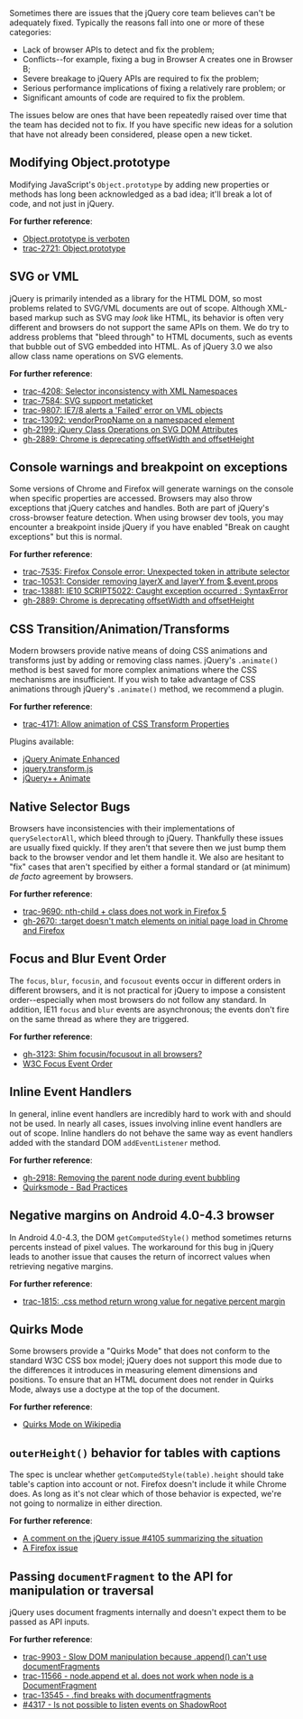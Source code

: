 Sometimes there are issues that the jQuery core team believes can't be adequately fixed. Typically the reasons fall into one or more of these categories:

* Lack of browser APIs to detect and fix the problem;
* Conflicts--for example, fixing a bug in Browser A creates one in Browser B;
* Severe breakage to jQuery APIs are required to fix the problem;
* Serious performance implications of fixing a relatively rare problem; or
* Significant amounts of code are required to fix the problem.

The issues below are ones that have been repeatedly raised over time that the team has decided not to fix. If you have specific new ideas for a solution that have not already been considered, please open a new ticket. 


## Modifying Object.prototype

Modifying JavaScript's `Object.prototype` by adding new properties or methods has long been acknowledged as a bad idea; it'll break a lot of code, and not just in jQuery.

**For further reference**:
* [Object.prototype is verboten](http://erik.eae.net/archives/2005/06/06/22.13.54/)
* [trac-2721: Object.prototype]( http://bugs.jquery.com/ticket/2721 )

## SVG or VML

jQuery is primarily intended as a library for the HTML DOM, so most problems related to SVG/VML documents are out of scope. Although XML-based markup such as SVG may *look* like HTML, its behavior is often very different and browsers do not support the same APIs on them. We do try to address problems that "bleed through" to HTML documents, such as events that bubble out of SVG embedded into HTML. As of jQuery 3.0 we also allow class name operations on SVG elements.

**For further reference**:

* [trac-4208: Selector inconsistency with XML Namespaces](http://bugs.jquery.com/ticket/4208)
* [trac-7584: SVG support metaticket](http://bugs.jquery.com/ticket/7584)
* [trac-9807: IE7/8 alerts a 'Failed' error on VML objects](http://bugs.jquery.com/ticket/9807)
* [trac-13092: vendorPropName on a namespaced element](http://bugs.jquery.com/ticket/13092)
* [gh-2199: jQuery Class Operations on SVG DOM Attributes](https://github.com/jquery/jquery/issues/2199)
* [gh-2889: Chrome is deprecating offsetWidth and offsetHeight](https://github.com/jquery/jquery/issues/2889)

## Console warnings and breakpoint on exceptions

Some versions of Chrome and Firefox will generate warnings on the console when specific properties are accessed. Browsers may also throw exceptions that jQuery catches and handles. Both are part of jQuery's cross-browser feature detection. When using browser dev tools, you may encounter a breakpoint inside jQuery if you have enabled "Break on caught exceptions" but this is normal.

**For further reference**:

* [trac-7535: Firefox Console error: Unexpected token in attribute selector](http://bugs.jquery.com/ticket/7535)
* [trac-10531: Consider removing layerX and layerY from $.event.props](http://bugs.jquery.com/ticket/10531)
* [trac-13881: IE10 SCRIPT5022: Caught exception occurred : SyntaxError](https://bugs.jquery.com/ticket/13881)
* [gh-2889: Chrome is deprecating offsetWidth and offsetHeight](https://github.com/jquery/jquery/issues/2889)

## CSS Transition/Animation/Transforms

Modern browsers provide native means of doing CSS animations and transforms just by adding or removing class names. jQuery's `.animate()` method is best saved for more complex animations where the CSS mechanisms are insufficient. If you wish to take advantage of CSS animations through jQuery's `.animate()` method, we recommend a plugin.

**For further reference**:

* [trac-4171: Allow animation of CSS Transform Properties](http://bugs.jquery.com/ticket/4171)

Plugins available:

* [jQuery Animate Enhanced](https://github.com/benbarnett/jQuery-Animate-Enhanced/)
* [jquery.transform.js](https://github.com/louisremi/jquery.transform.js)
* [jQuery++ Animate](http://jquerypp.com/#animate)

## Native Selector Bugs

Browsers have inconsistencies with their implementations of `querySelectorAll`, which bleed through to jQuery. Thankfully these issues are usually fixed quickly. If they aren't that severe then we just bump them back to the browser vendor and let them handle it. We also are hesitant to "fix" cases that aren't specified by either a formal standard or (at minimum) *de facto* agreement by browsers.

**For further reference**:

* [trac-9690: nth-child + class does not work in Firefox 5](http://bugs.jquery.com/ticket/9690)
* [gh-2670: :target doesn't match elements on initial page load in Chrome and Firefox](https://github.com/jquery/jquery/issues/2679)

## Focus and Blur Event Order

The `focus`, `blur`, `focusin`, and `focusout` events occur in different orders in different browsers, and it is not practical for jQuery to impose a consistent order--especially when most browsers do not follow any standard. In addition, IE11 `focus` and `blur` events are asynchronous; the events don't fire on the same thread as where they are triggered. 

**For further reference**:

* [gh-3123: Shim focusin/focusout in all browsers?](https://github.com/jquery/jquery/issues/3123)
* [W3C Focus Event Order](https://w3c.github.io/uievents/#events-focusevent-event-order)

## Inline Event Handlers

In general, inline event handlers are incredibly hard to work with and should not be used. In nearly all cases, issues involving inline event handlers are out of scope. Inline handlers do not behave the same way as event handlers added with the standard DOM `addEventListener` method.

**For further reference**: 

* [gh-2918: Removing the parent node during event bubbling](https://github.com/jquery/jquery/issues/2918)
* [Quirksmode - Bad Practices](http://www.quirksmode.org/blog/archives/2005/06/three_javascrip_1.html)

## Negative margins on Android 4.0-4.3 browser

In Android 4.0-4.3, the DOM `getComputedStyle()` method sometimes returns percents instead of pixel values. The workaround for this bug in jQuery leads to another issue that causes the return of incorrect values when retrieving negative margins.

**For further reference**:

* [trac-1815: .css method return wrong value for negative percent margin]( https://github.com/jquery/jquery/issues/1815 )

## Quirks Mode

Some browsers provide a "Quirks Mode" that does not conform to the standard W3C CSS box model; jQuery does not support this mode due to the differences it introduces in measuring element dimensions and positions. To ensure that an HTML document does not render in Quirks Mode, always use a doctype at the top of the document.

**For further reference**:

* [Quirks Mode on Wikipedia](http://en.wikipedia.org/wiki/Quirks_mode)

## `outerHeight()` behavior for tables with captions

The spec is unclear whether `getComputedStyle(table).height` should take table's caption into account or not. Firefox doesn't include it while Chrome does. As long as it's not clear which of those behavior is expected, we're not going to normalize in either direction.

**For further reference**:

* [A comment on the jQuery issue #4105 summarizing the situation](https://github.com/jquery/jquery/issues/4105#issuecomment-462445609)
* [A Firefox issue](https://bugzilla.mozilla.org/show_bug.cgi?id=1520264)

## Passing `documentFragment` to the API for manipulation or traversal

jQuery uses document fragments internally and doesn't expect them to be passed as API inputs. 

**For further reference**:

* [trac-9903 - Slow DOM manipulation because .append() can't use documentFragments](https://bugs.jquery.com/ticket/9903)
* [trac-11566 - node.append et al. does not work when node is a DocumentFragment](https://bugs.jquery.com/ticket/11566)
* [trac-13545 - .find breaks with documentfragments](https://bugs.jquery.com/ticket/13545)
* [#4317 - Is not possible to listen events on ShadowRoot](https://github.com/jquery/jquery/issues/4317)

